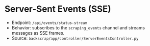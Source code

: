 # Server-Sent Events (SSE)

- Endpoint: `/api/events/status-stream`
- Behavior: subscribes to the `scraping_events` channel and streams messages as SSE frames.
- Source: `backscrap/app/controller/ServerEventsController.py`
